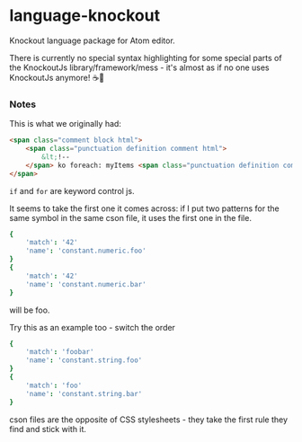 # language-knockout

Knockout language package for Atom editor.

There is currently no special syntax highlighting for some special parts of the KnockoutJs library/framework/mess - it's almost as if no one uses KnockoutJs anymore! :coffee::frog:

### Notes

This is what we originally had:

```html
<span class="comment block html">
    <span class="punctuation definition comment html">
        &lt;!--
    </span> ko foreach: myItems <span class="punctuation definition comment html">--&gt;</span>
</span>
```

`if` and `for` are keyword control js.

It seems to take the first one it comes across: if I put two patterns for the same symbol in the same cson file, it uses the first one in the file.

```cson
{
    'match': '42'
    'name': 'constant.numeric.foo'
}
{
    'match': '42'
    'name': 'constant.numeric.bar'
}
```

will be foo.

Try this as an example too - switch the order

```cson
{
    'match': 'foobar'
    'name': 'constant.string.foo'
}
{
    'match': 'foo'
    'name': 'constant.string.bar'
}
```

cson files are the opposite of CSS stylesheets - they take the first rule they find and stick with it.